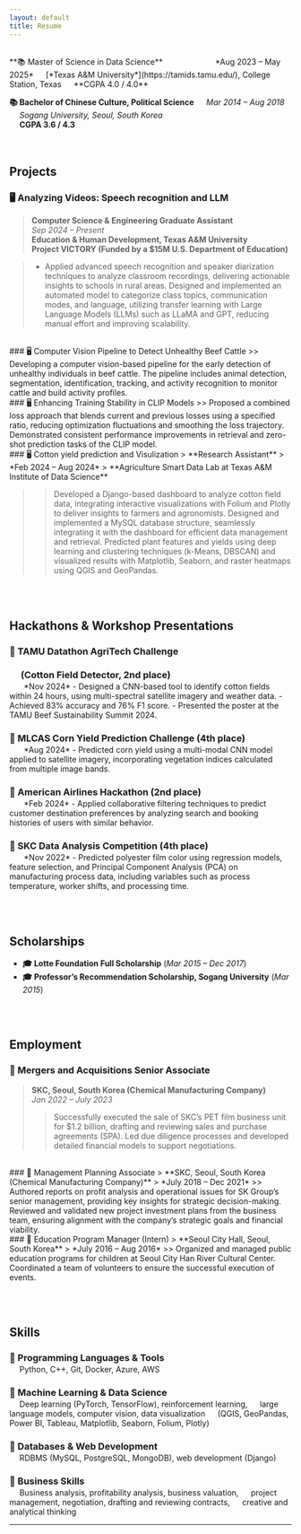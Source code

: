 ```yaml
---
layout: default
title: Resume
---
```


<br>
**📚  Master of Science in Data Science** &emsp; &emsp; &emsp; &emsp; &emsp; *Aug 2023 – May 2025*  
&emsp; [*Texas A&M University*](https://tamids.tamu.edu/), College Station, Texas  
&emsp; **CGPA 4.0 / 4.0**

**📚  Bachelor of Chinese Culture, Political Science**  &emsp; *Mar 2014 – Aug 2018*  
&emsp; *Sogang University, Seoul, South Korea*  
&emsp; **CGPA 3.6 / 4.3**  <br><br><br>
  
## Projects
### 🖥️  Analyzing Videos: Speech recognition and LLM

> **Computer Science & Engineering Graduate Assistant**  
> *Sep 2024 – Present*  
> **Education & Human Development, Texas A&M University**  
> **Project VICTORY (Funded by a $15M U.S. Department of Education)**    

> - Applied advanced speech recognition and speaker diarization techniques to analyze classroom recordings, delivering actionable insights to schools in rural areas. Designed and implemented an automated model to categorize class topics, communication modes, and language, utilizing transfer learning with Large Language Models (LLMs) such as LLaMA and GPT, reducing manual effort and improving scalability.

<br>
### 🖥️  Computer Vision Pipeline to Detect Unhealthy Beef Cattle  
>> Developing a computer vision-based pipeline for the early detection of unhealthy individuals in beef cattle. The pipeline includes animal detection, segmentation, identification, tracking, and activity recognition to monitor cattle and build activity profiles.  

<br>
### 🖥️  Enhancing Training Stability in CLIP Models
>> Proposed a combined loss approach that blends current and previous losses using a specified ratio, reducing optimization fluctuations and smoothing the loss trajectory. Demonstrated consistent performance improvements in retrieval and zero-shot prediction tasks of the CLIP model.  

<br>
### 🖥️  Cotton yield prediction and Visulization
> **Research Assistant**  
> *Feb 2024 – Aug 2024*  
> **Agriculture Smart Data Lab at Texas A&M Institute of Data Science**  
  
>> Developed a Django-based dashboard to analyze cotton field data, integrating interactive visualizations with Folium and Plotly to deliver insights to farmers and agronomists. Designed and implemented a MySQL database structure, seamlessly integrating it with the dashboard for efficient data management and retrieval. Predicted plant features and yields using deep learning and clustering techniques (k-Means, DBSCAN) and visualized results with Matplotlib, Seaborn, and raster heatmaps using QGIS and GeoPandas.  

<br><br>
## Hackathons & Workshop Presentations  
<h3 style="margin-bottom: 2px;">🏅  TAMU Datathon AgriTech Challenge</h3>
<h3 style="margin-bottom: 2px;">&emsp; (Cotton Field Detector, 2nd place)</h3>
&emsp; &nbsp; *Nov 2024*  
- Designed a CNN-based tool to identify cotton fields within 24 hours, using multi-spectral satellite imagery and weather data.</li>
- Achieved 83% accuracy and 76% F1 score.</li>
- Presented the poster at the TAMU Beef Sustainability Summit 2024.

<br>
<h3 style="margin-bottom: 2px;">🏅  MLCAS Corn Yield Prediction Challenge (4th place)</h3>
&emsp; &nbsp; *Aug 2024*
- Predicted corn yield using a multi-modal CNN model applied to satellite imagery, incorporating vegetation indices calculated from multiple image bands.  

<br>
<h3 style="margin-bottom: 2px;">🏅  American Airlines Hackathon (2nd place)</h3>
&emsp; &nbsp; *Feb 2024*  
- Applied collaborative filtering techniques to predict customer destination preferences by analyzing search and booking histories of users with similar behavior.  

<br>
<h3 style="margin-bottom: 2px;">🏅  SKC Data Analysis Competition (4th place)</h3>
&emsp; &nbsp; *Nov 2022*  
- Predicted polyester film color using regression models, feature selection, and Principal Component Analysis (PCA) on manufacturing process data, including variables such as process temperature, worker shifts, and processing time.  

<br><br>
## Scholarships  
- **🎓  Lotte Foundation Full Scholarship** (*Mar 2015 – Dec 2017*)  
- **🎓  Professor’s Recommendation Scholarship, Sogang University** (*Mar 2015*)  

<br><br>
## Employment  
### 💼  Mergers and Acquisitions Senior Associate  
> **SKC, Seoul, South Korea (Chemical Manufacturing Company)**  
> *Jan 2022 – July 2023*  
>> Successfully executed the sale of SKC’s PET film business unit for $1.2 billion, drafting and reviewing sales and purchase agreements (SPA). Led due diligence processes and developed detailed financial models to support negotiations.  

<br>
### 💼  Management Planning Associate  
> **SKC, Seoul, South Korea (Chemical Manufacturing Company)**  
> *July 2018 – Dec 2021*
>> Authored reports on profit analysis and operational issues for SK Group’s senior management, providing key insights for strategic decision-making. Reviewed and validated new project investment plans from the business team, ensuring alignment with the company’s strategic goals and financial viability.  

<br>
### 💼  Education Program Manager (Intern)  
> **Seoul City Hall, Seoul, South Korea**  
> *July 2016 – Aug 2016*
>> Organized and managed public education programs for children at Seoul City Han River Cultural Center. Coordinated a team of volunteers to ensure the successful execution of events.  

<br><br>
## Skills  
<h3 style="margin-bottom: 2px;">🌟  Programming Languages & Tools</h3>
&emsp; Python, C++, Git, Docker, Azure, AWS  

<h3 style="margin-bottom: 2px;">🌟  Machine Learning & Data Science  </h3>
&emsp; Deep learning (PyTorch, TensorFlow), reinforcement learning,  
&emsp; large language models, computer vision, data visualization  
&emsp; (QGIS, GeoPandas, Power BI, Tableau, Matplotlib, Seaborn, Folium, Plotly)  

<h3 style="margin-bottom: 2px;">🌟  Databases & Web Development  </h3>
&emsp; RDBMS (MySQL, PostgreSQL, MongoDB), web development (Django)  

<h3 style="margin-bottom: 2px;">🌟  Business Skills  </h3>
&emsp; Business analysis, profitability analysis, business valuation,  
&emsp; project management, negotiation, drafting and reviewing contracts,  
&emsp; creative and analytical thinking  

---

